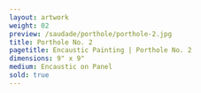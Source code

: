 ```yaml
---
layout: artwork
weight: 02
preview: /saudade/porthole/porthole-2.jpg
title: Porthole No. 2
pagetitle: Encaustic Painting | Porthole No. 2
dimensions: 9" x 9"
medium: Encaustic on Panel
sold: true
---
```

